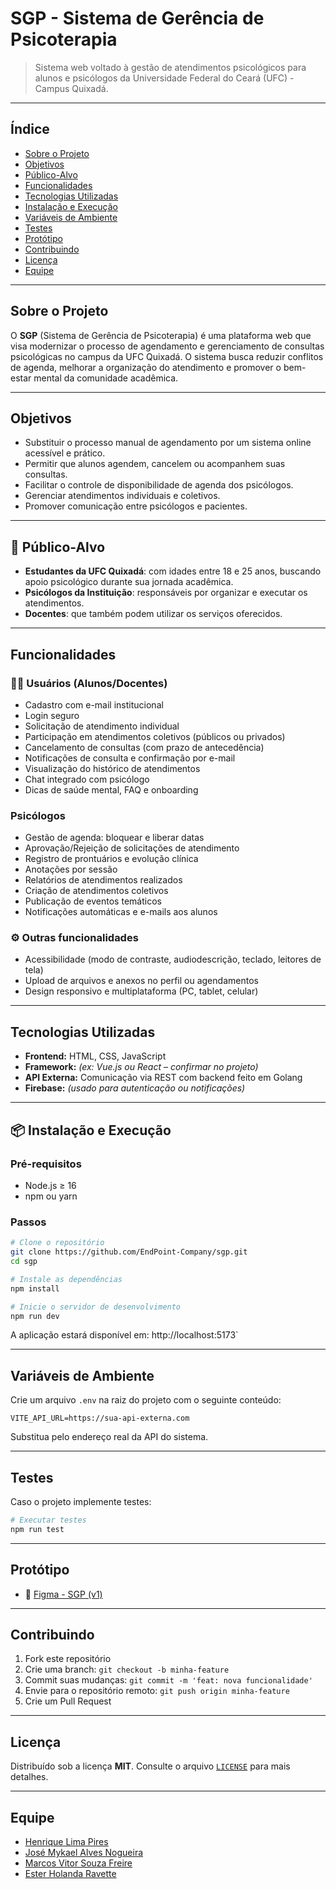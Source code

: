 # SGP - Sistema de Gerência de Psicoterapia

> Sistema web voltado à gestão de atendimentos psicológicos para alunos e psicólogos da Universidade Federal do Ceará (UFC) - Campus Quixadá.

---

## Índice

* [Sobre o Projeto](#-sobre-o-projeto)
* [Objetivos](#-objetivos)
* [Público-Alvo](#-público-alvo)
* [Funcionalidades](#-funcionalidades)
* [Tecnologias Utilizadas](#-tecnologias-utilizadas)
* [Instalação e Execução](#-instalação-e-execução)
* [Variáveis de Ambiente](#-variáveis-de-ambiente)
* [Testes](#-testes)
* [Protótipo](#-protótipo)
* [Contribuindo](#-contribuindo)
* [Licença](#-licença)
* [Equipe](#-equipe)

---

## Sobre o Projeto

O **SGP** (Sistema de Gerência de Psicoterapia) é uma plataforma web que visa modernizar o processo de agendamento e gerenciamento de consultas psicológicas no campus da UFC Quixadá. O sistema busca reduzir conflitos de agenda, melhorar a organização do atendimento e promover o bem-estar mental da comunidade acadêmica.

---

## Objetivos

* Substituir o processo manual de agendamento por um sistema online acessível e prático.
* Permitir que alunos agendem, cancelem ou acompanhem suas consultas.
* Facilitar o controle de disponibilidade de agenda dos psicólogos.
* Gerenciar atendimentos individuais e coletivos.
* Promover comunicação entre psicólogos e pacientes.

---

## 👤 Público-Alvo

* **Estudantes da UFC Quixadá**: com idades entre 18 e 25 anos, buscando apoio psicológico durante sua jornada acadêmica.
* **Psicólogos da Instituição**: responsáveis por organizar e executar os atendimentos.
* **Docentes**: que também podem utilizar os serviços oferecidos.

---

## Funcionalidades

### 👩‍🎓 Usuários (Alunos/Docentes)

* Cadastro com e-mail institucional
* Login seguro
* Solicitação de atendimento individual
* Participação em atendimentos coletivos (públicos ou privados)
* Cancelamento de consultas (com prazo de antecedência)
* Notificações de consulta e confirmação por e-mail
* Visualização do histórico de atendimentos
* Chat integrado com psicólogo
* Dicas de saúde mental, FAQ e onboarding

### Psicólogos

* Gestão de agenda: bloquear e liberar datas
* Aprovação/Rejeição de solicitações de atendimento
* Registro de prontuários e evolução clínica
* Anotações por sessão
* Relatórios de atendimentos realizados
* Criação de atendimentos coletivos
* Publicação de eventos temáticos
* Notificações automáticas e e-mails aos alunos

### ⚙️ Outras funcionalidades

* Acessibilidade (modo de contraste, audiodescrição, teclado, leitores de tela)
* Upload de arquivos e anexos no perfil ou agendamentos
* Design responsivo e multiplataforma (PC, tablet, celular)

---

## Tecnologias Utilizadas

* **Frontend:** HTML, CSS, JavaScript
* **Framework:** *(ex: Vue.js ou React – confirmar no projeto)*
* **API Externa:** Comunicação via REST com backend feito em Golang
* **Firebase:** *(usado para autenticação ou notificações)*

---

## 📦 Instalação e Execução

### Pré-requisitos

* Node.js ≥ 16
* npm ou yarn

### Passos

```bash
# Clone o repositório
git clone https://github.com/EndPoint-Company/sgp.git
cd sgp

# Instale as dependências
npm install

# Inicie o servidor de desenvolvimento
npm run dev
```

A aplicação estará disponível em:
http://localhost:5173`

---

## Variáveis de Ambiente

Crie um arquivo `.env` na raiz do projeto com o seguinte conteúdo:

```env
VITE_API_URL=https://sua-api-externa.com
```

Substitua pelo endereço real da API do sistema.

---

## Testes

Caso o projeto implemente testes:

```bash
# Executar testes
npm run test
```

---

## Protótipo

* 🔗 [Figma - SGP (v1)](https://www.figma.com/design/s1i3XnxhsLdoyz1VzUho37/Segunda-Vez?node-id=0-1&t=lHVNFKE2a0ySDlCp-1)

---

## Contribuindo

1. Fork este repositório
2. Crie uma branch: `git checkout -b minha-feature`
3. Commit suas mudanças: `git commit -m 'feat: nova funcionalidade'`
4. Envie para o repositório remoto: `git push origin minha-feature`
5. Crie um Pull Request

---

## Licença

Distribuído sob a licença **MIT**.
Consulte o arquivo [`LICENSE`](LICENSE) para mais detalhes.

---

## Equipe

* [Henrique Lima Pires](https://github.com/Hexcold)
* [José Mykael Alves Nogueira](https://github.com/mykaelAlves)
* [Marcos Vitor Souza Freire](https://github.com/marquinvitor)
* [Ester Holanda Ravette](https://github.com/esterravette)
